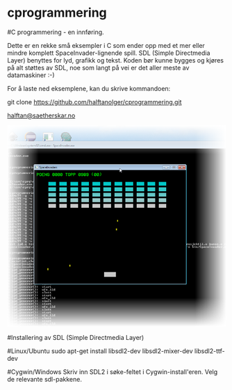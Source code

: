 ﻿# cprogrammering
#C programmering - en innføring.

Dette er en rekke små eksempler i C som ender opp med et mer eller mindre
komplett SpaceInvader-lignende spill. SDL (Simple Directmedia Layer) 
benyttes for lyd, grafikk og tekst. Koden bør kunne bygges og kjøres på alt 
støttes av SDL, noe som langt på vei er det aller meste av datamaskiner :-)

For å laste ned eksemplene, kan du skrive kommandoen:

git clone https://github.com/halftanolger/cprogrammering.git

halftan@saetherskar.no


![Alt text](spaceinvader.png?raw=true "Resultatet - SpaceInvader Light")


#Installering av SDL (Simple Directmedia Layer) 

#Linux/Ubuntu
sudo apt-get install libsdl2-dev libsdl2-mixer-dev libsdl2-ttf-dev

#Cygwin/Windows
Skriv inn SDL2 i søke-feltet i Cygwin-install'eren. Velg de relevante sdl-pakkene.
